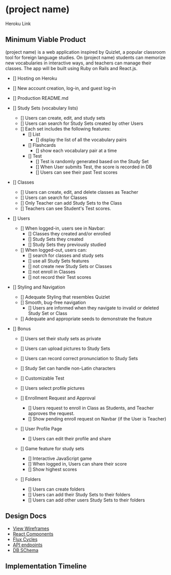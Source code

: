 # (project name)

  Heroku Link

## Minimum Viable Product
(project name) is a web application inspired by Quizlet, a popular classroom tool for foreign language studies. On (project name) students can memorize new vocabularies in interactive ways, and teachers can manage their classes. The app will be built using Ruby on Rails and React.js.

- [] Hosting on Heroku
- [] New account creation, log-in, and guest log-in
- [] Production README.md

- [] Study Sets (vocabulary lists)
  - [] Users can create, edit, and study sets
  - [] Users can search for Study Sets created by other Users
  - [] Each set includes the following features:
    - [] List
      - [] display the list of all the vocabulary pairs
    - [] Flashcards
      - [] show each vocabulary pair at a time
    - [] Test
      - [] Test is randomly generated based on the Study Set
      - [] When User submits Test, the score is recorded in DB
      - [] Users can see their past Test scores


- [] Classes
  - [] Users can create, edit, and delete classes as Teacher
  - [] Users can search for Classes
  - [] Only Teacher can add Study Sets to the Class
  - [] Teachers can see Student's Test scores.

- [] Users
  - [] When logged-in, users see in Navbar:
    - [] Classes they created and/or enrolled
    - [] Study Sets they created
    - [] Study Sets they previously studied
  - [] When logged-out, users can:
    - [] search for classes and study sets
    - [] use all Study Sets features
    - [] not create new Study Sets or Classes
    - [] not enroll in Classes
    - [] not record their Test scores


- [] Styling and Navigation
  - [] Adequate Styling that resembles Quizlet
  - [] Smooth, bug-free navigation
    - [] Users are informed when they navigate to invalid or deleted Study Set or Class
  - [] Adequate and appropriate seeds to demonstrate the feature


- [] Bonus
  - [] Users set their study sets as private
  - [] Users can upload pictures to Study Sets
  - [] Users can record correct pronunciation to Study Sets
  - [] Study Set can handle non-Latin characters
  - [] Customizable Test
  - [] Users select profile pictures

  - [] Enrollment Request and Approval
    - [] Users request to enroll in Class as Students, and Teacher approves the request.
    - [] Show pending enroll request on Navbar (if the User is Teacher)

  - [] User Profile Page
    - [] Users can edit their profile and share

  - [] Game feature for study sets
    - [] Interactive JavaScript game
    - [] When logged in, Users can share their score
    - [] Show highest scores

  - [] Folders
    - [] Users can create folders
    - [] Users can add their Study Sets to their folders
    - [] Users can add other users Study Sets to their folders




## Design Docs
  * [View Wireframes][views]
  * [React Components][components]
  * [Flux Cycles][flux-cycles]
  * [API endpoints][api-endpoints]
  * [DB SChema][schema]

[views]: docs/views.md
[components]: docs/components.md
[flux-cycles]: docs/flux-cycles.md
[api-endpoints]: docs/api-endpoints.md
[schema]: docs/schema.md

## Implementation Timeline
